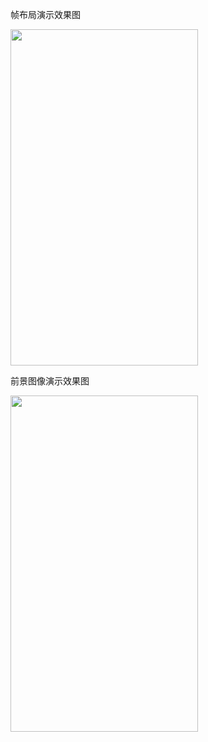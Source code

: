 帧布局演示效果图

<img src="https://github.com/tsingke/AndroidCodes/blob/master/1_UI/UI_layout/3_FrameLayout/framelayout.png" width=300 height=538 />

前景图像演示效果图


<img src="https://github.com/tsingke/AndroidCodes/blob/master/1_UI/UI_layout/3_FrameLayout/foreground.png" width=300 height=538 />
